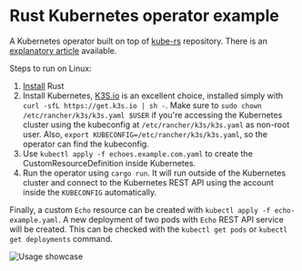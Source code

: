 # Rust Kubernetes operator example

A Kubernetes operator built on top of [kube-rs](https://github.com/clux/kube-rs) repository. There is an [explanatory article](https://www.pavel.cool/rust/rust-kubernetes-operators/) available.

Steps to run on Linux:

1. [Install](https://www.rust-lang.org/tools/install) Rust
1. Install Kubernetes, [K3S.io](https://k3s.io/) is an excellent choice, installed simply with `curl -sfL https://get.k3s.io | sh -`. Make sure to `sudo chown /etc/rancher/k3s/k3s.yaml $USER` if you're accessing the Kubernetes cluster using the kubeconfig at `/etc/rancher/k3s/k3s.yaml` as non-root user. Also, `export KUBECONFIG=/etc/rancher/k3s/k3s.yaml`, so the operator can find the kubeconfig.
1. Use `kubectl apply -f echoes.example.com.yaml` to create the CustomResourceDefinition inside Kubernetes.
1. Run the operator using `cargo run`. It will run outside of the Kubernetes cluster and connect to the Kubernetes REST API using the account inside the `KUBECONFIG` automatically.

Finally, a custom `Echo` resource can be created with `kubectl apply -f echo-example.yaml`. A new deployment of two pods with `Echo` REST API service will be created. This can be checked with the `kubectl get pods` or `kubectl get deployments` command.

![Usage showcase](showcase.gif)